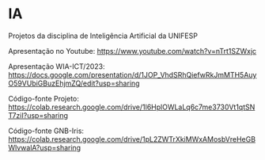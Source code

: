# IA
Projetos da disciplina de Inteligência Artificial da UNIFESP

Apresentação no Youtube: https://www.youtube.com/watch?v=nTrt1SZWxjc

Apresentação WIA-ICT/2023: https://docs.google.com/presentation/d/1JOP_VhdSRhQiefwRkJmMTH5AuyO59VUbiGBuzEhjmZQ/edit?usp=sharing

Código-fonte Projeto: https://colab.research.google.com/drive/1l6HplOWLaLq6c7me3730Vt1qtSNT7ziI?usp=sharing

Código-fonte GNB-Iris: https://colab.research.google.com/drive/1pL2ZWTrXkiMWxAMosbVreHeGBWlvwalA?usp=sharing
